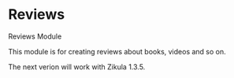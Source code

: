 Reviews
=======

Reviews Module 

This module is for creating reviews about books, videos and so on.

The next verion will work with Zikula 1.3.5.
